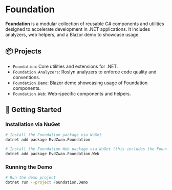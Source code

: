 # Foundation

**Foundation** is a modular collection of reusable C# components and utilities designed to accelerate development in .NET applications. It includes analyzers, web helpers, and a Blazor demo to showcase usage.

## 📦 Projects

- `Foundation`: Core utilities and extensions for .NET.
- `Foundation.Analyzers`: Roslyn analyzers to enforce code quality and conventions.
- `Foundation.Demo`: Blazor demo showcasing usage of Foundation components.
- `Foundation.Web`: Web-specific components and helpers.

## 🚀 Getting Started

### Installation via NuGet

```bash
# Install the Foundation package via NuGet
dotnet add package EvdZwan.Foundation

# Install the Foundation Web package via NuGet (this includes the Foundation package itself)
dotnet add package EvdZwan.Foundation.Web
```

### Running the Demo

```bash
# Run the demo project
dotnet run --project Foundation.Demo
```
